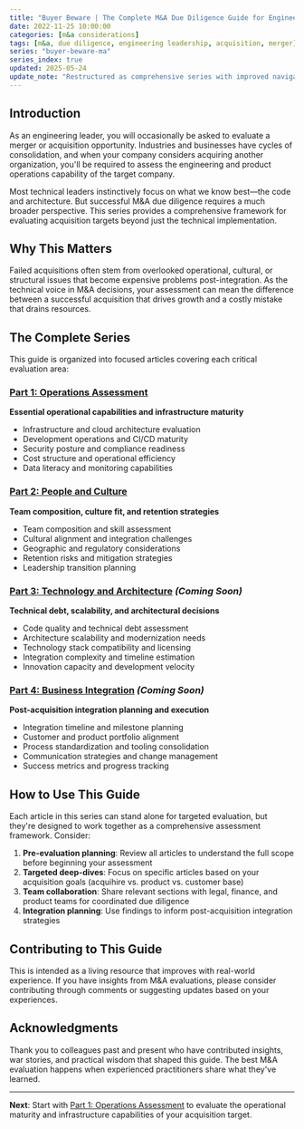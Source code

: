 ```yaml
---
title: "Buyer Beware | The Complete M&A Due Diligence Guide for Engineering Leaders"
date: 2022-11-25 10:00:00
categories: [m&a considerations]
tags: [m&a, due diligence, engineering leadership, acquisition, merger]
series: "buyer-beware-ma"
series_index: true
updated: 2025-05-24
update_note: "Restructured as comprehensive series with improved navigation"
---
```


## Introduction

As an engineering leader, you will occasionally be asked to evaluate a merger or acquisition opportunity. Industries and businesses have cycles of consolidation, and when your company considers acquiring another organization, you'll be required to assess the engineering and product operations capability of the target company.

Most technical leaders instinctively focus on what we know best—the code and architecture. But successful M&A due diligence requires a much broader perspective. This series provides a comprehensive framework for evaluating acquisition targets beyond just the technical implementation.

## Why This Matters

Failed acquisitions often stem from overlooked operational, cultural, or structural issues that become expensive problems post-integration. As the technical voice in M&A decisions, your assessment can mean the difference between a successful acquisition that drives growth and a costly mistake that drains resources.

## The Complete Series

This guide is organized into focused articles covering each critical evaluation area:

### [Part 1: Operations Assessment](/2022/buyer-beware-operations/)
**Essential operational capabilities and infrastructure maturity**
- Infrastructure and cloud architecture evaluation
- Development operations and CI/CD maturity
- Security posture and compliance readiness
- Cost structure and operational efficiency
- Data literacy and monitoring capabilities

### [Part 2: People and Culture](/2022/buyer-beware-people/)
**Team composition, culture fit, and retention strategies**
- Team composition and skill assessment
- Cultural alignment and integration challenges
- Geographic and regulatory considerations
- Retention risks and mitigation strategies
- Leadership transition planning

### [Part 3: Technology and Architecture](/2022/buyer-beware-technology/) *(Coming Soon)*
**Technical debt, scalability, and architectural decisions**
- Code quality and technical debt assessment
- Architecture scalability and modernization needs
- Technology stack compatibility and licensing
- Integration complexity and timeline estimation
- Innovation capacity and development velocity

### [Part 4: Business Integration](/2022/buyer-beware-integration/) *(Coming Soon)*
**Post-acquisition integration planning and execution**
- Integration timeline and milestone planning
- Customer and product portfolio alignment
- Process standardization and tooling consolidation
- Communication strategies and change management
- Success metrics and progress tracking

## How to Use This Guide

Each article in this series can stand alone for targeted evaluation, but they're designed to work together as a comprehensive assessment framework. Consider:

1. **Pre-evaluation planning**: Review all articles to understand the full scope before beginning your assessment
2. **Targeted deep-dives**: Focus on specific articles based on your acquisition goals (acquihire vs. product vs. customer base)
3. **Team collaboration**: Share relevant sections with legal, finance, and product teams for coordinated due diligence
4. **Integration planning**: Use findings to inform post-acquisition integration strategies

## Contributing to This Guide

This is intended as a living resource that improves with real-world experience. If you have insights from M&A evaluations, please consider contributing through comments or suggesting updates based on your experiences.

## Acknowledgments

Thank you to colleagues past and present who have contributed insights, war stories, and practical wisdom that shaped this guide. The best M&A evaluation happens when experienced practitioners share what they've learned.

---

**Next**: Start with [Part 1: Operations Assessment](/2022/buyer-beware-operations/) to evaluate the operational maturity and infrastructure capabilities of your acquisition target.